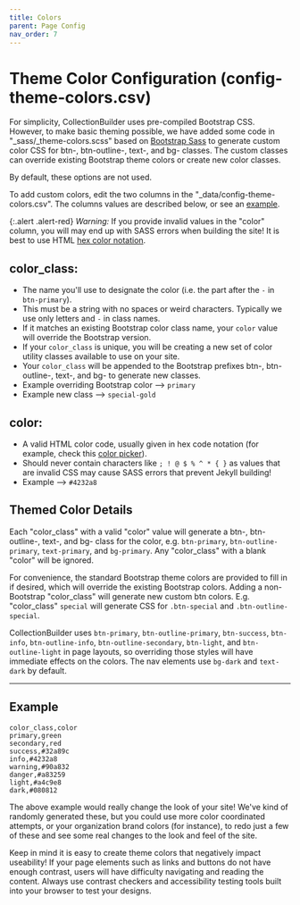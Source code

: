 ```yaml
---
title: Colors
parent: Page Config
nav_order: 7
---
```


# Theme Color Configuration (config-theme-colors.csv)

For simplicity, CollectionBuilder uses pre-compiled Bootstrap CSS.
However, to make basic theming possible, we have added some code in "_sass/_theme-colors.scss" based on [Bootstrap Sass](https://getbootstrap.com/docs/5.0/customize/sass/#colors) to generate custom color CSS for btn-, btn-outline-, text-, and bg- classes. 
The custom classes can override existing Bootstrap theme colors or create new color classes. 

By default, these options are not used.

To add custom colors, edit the two columns in the "_data/config-theme-colors.csv".
The columns values are described below, or see an [example](#example).

{:.alert .alert-red}
*Warning:* If you provide invalid values in the "color" column, you will may end up with SASS errors when building the site!
It is best to use HTML [hex color notation](https://www.w3schools.com/colors/colors_picker.asp).

## color_class: 

- The name you'll use to designate the color (i.e. the part after the `-` in `btn-primary`).
- This must be a string with no spaces or weird characters. Typically we use only letters and `-` in class names.
- If it matches an existing Bootstrap color class name, your `color` value will override the Bootstrap version. 
- If your `color_class` is unique, you will be creating a new set of color utility classes available to use on your site.
- Your `color_class` will be appended to the Bootstrap prefixes btn-, btn-outline-, text-, and bg- to generate new classes.
- Example overriding Bootstrap color --> `primary` 
- Example new class --> `special-gold`

## color:

- A valid HTML color code, usually given in hex code notation (for example, check this [color picker](https://www.w3schools.com/colors/colors_picker.asp)).
- Should never contain characters like `; ! @ $ % ^ * { }` as values that are invalid CSS may cause SASS errors that prevent Jekyll building!
- Example --> `#4232a8`

## Themed Color Details

Each "color_class" with a valid "color" value will generate a btn-, btn-outline-, text-, and bg- class for the color, e.g. `btn-primary`, `btn-outline-primary`, `text-primary`, and `bg-primary`. 
Any "color_class" with a blank "color" will be ignored.

For convenience, the standard Bootstrap theme colors are provided to fill in if desired, which will override the existing Bootstrap colors.
Adding a non-Bootstrap "color_class" will generate new custom btn colors.
E.g. "color_class" `special` will generate CSS for `.btn-special` and `.btn-outline-special`.

CollectionBuilder uses `btn-primary`, `btn-outline-primary`, `btn-success`, `btn-info`, `btn-outline-info`, `btn-outline-secondary`, `btn-light`, and `btn-outline-light` in page layouts, so overriding those styles will have immediate effects on the colors.
The nav elements use `bg-dark` and `text-dark` by default.

---------

## Example

```
color_class,color
primary,green
secondary,red
success,#32a89c
info,#4232a8
warning,#90a832
danger,#a83259
light,#a4c9e8
dark,#080812
```

The above example would really change the look of your site! 
We've kind of randomly generated these, but you could use more color coordinated attempts, or your organization brand colors (for instance), to redo just a few of these and see some real changes to the look and feel of the site. 

Keep in mind it is easy to create theme colors that negatively impact useability! 
If your page elements such as links and buttons do not have enough contrast, users will have difficulty navigating and reading the content. 
Always use contrast checkers and accessibility testing tools built into your browser to test your designs.
